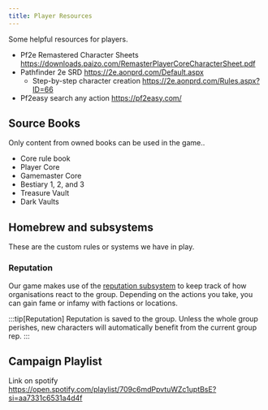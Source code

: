 ```yaml
---
title: Player Resources
---
```


Some helpful resources for players.

- Pf2e Remastered Character Sheets https://downloads.paizo.com/RemasterPlayerCoreCharacterSheet.pdf
- Pathfinder 2e SRD https://2e.aonprd.com/Default.aspx
  - Step-by-step character creation https://2e.aonprd.com/Rules.aspx?ID=66
- Pf2easy search any action https://pf2easy.com/

## Source Books

Only content from owned books can be used in the game..

- Core rule book
- Player Core
- Gamemaster Core
- Bestiary 1, 2, and 3
- Treasure Vault
- Dark Vaults

## Homebrew and subsystems

These are the custom rules or systems we have in play.

### Reputation

Our game makes use of the [reputation subsystem](https://2e.aonprd.com/Rules.aspx?ID=1234) to keep track of how organisations react to the group. Depending on the actions you take, you can gain fame or infamy with factions or locations.

:::tip[Reputation]
Reputation is saved to the group. Unless the whole group perishes, new characters will automatically benefit from the current group rep.
:::

## Campaign Playlist

Link on spotify https://open.spotify.com/playlist/709c6mdPpvtuWZc1uptBsE?si=aa7331c6531a4d4f


